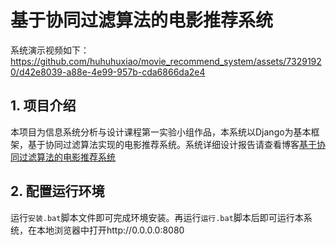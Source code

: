 # 基于协同过滤算法的电影推荐系统
系统演示视频如下：
https://github.com/huhuhuxiao/movie_recommend_system/assets/73291920/d42e8039-a88e-4e99-957b-cda6866da2e4

## 1. 项目介绍
本项目为信息系统分析与设计课程第一实验小组作品，本系统以Django为基本框架，基于协同过滤算法实现的电影推荐系统。系统详细设计报告请查看博客[基于协同过滤算法的电影推荐系统](https://huhuhuxiao.github.io/post/hello-gridea/)

## 2. 配置运行环境
运行`安装.bat`脚本文件即可完成环境安装。再运行`运行.bat`脚本后即可运行本系统，在本地浏览器中打开http://0.0.0.0:8080
